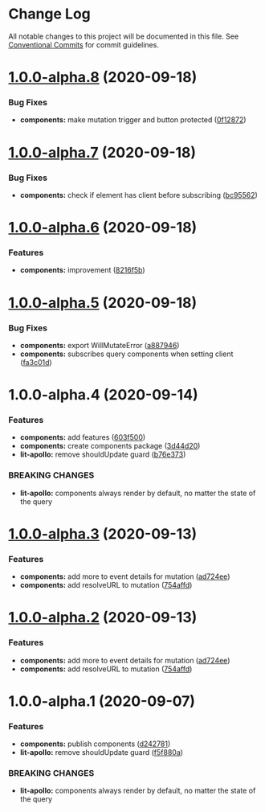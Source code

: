 # Change Log

All notable changes to this project will be documented in this file.
See [Conventional Commits](https://conventionalcommits.org) for commit guidelines.

# [1.0.0-alpha.8](https://github.com/apollo-elements/apollo-elements/compare/@apollo-elements/components@1.0.0-alpha.7...@apollo-elements/components@1.0.0-alpha.8) (2020-09-18)


### Bug Fixes

* **components:** make mutation trigger and button protected ([0f12872](https://github.com/apollo-elements/apollo-elements/commit/0f1287269e686dd1296b33326d43cd37abfc66eb))





# [1.0.0-alpha.7](https://github.com/apollo-elements/apollo-elements/compare/@apollo-elements/components@1.0.0-alpha.6...@apollo-elements/components@1.0.0-alpha.7) (2020-09-18)


### Bug Fixes

* **components:** check if element has client before subscribing ([bc95562](https://github.com/apollo-elements/apollo-elements/commit/bc95562f8b9e93bb93a4e87a24b089aa8961fdb9))





# [1.0.0-alpha.6](https://github.com/apollo-elements/apollo-elements/compare/@apollo-elements/components@1.0.0-alpha.5...@apollo-elements/components@1.0.0-alpha.6) (2020-09-18)


### Features

* **components:** <apollo-client> improvement ([8216f5b](https://github.com/apollo-elements/apollo-elements/commit/8216f5b95e86484a3de0dd50ded6e537f7e2546d))





# [1.0.0-alpha.5](https://github.com/apollo-elements/apollo-elements/compare/@apollo-elements/components@1.0.0-alpha.4...@apollo-elements/components@1.0.0-alpha.5) (2020-09-18)


### Bug Fixes

* **components:** export WillMutateError ([a887946](https://github.com/apollo-elements/apollo-elements/commit/a887946a9f7870ae56e1e4ea9f36ae240c640a56))
* **components:** subscribes query components when setting client ([fa3c01d](https://github.com/apollo-elements/apollo-elements/commit/fa3c01d1215c1b5cbdbafebed260745412546474))





# 1.0.0-alpha.4 (2020-09-14)


### Features

* **components:** add <apollo-mutation> features ([603f500](https://github.com/apollo-elements/apollo-elements/commit/603f5001198aa9f8a030cb3c66fadedfb5735552))
* **components:** create components package ([3d44d20](https://github.com/apollo-elements/apollo-elements/commit/3d44d200f8ca00b8b413456db0a84c4379367143))
* **lit-apollo:** remove shouldUpdate guard ([b76e373](https://github.com/apollo-elements/apollo-elements/commit/b76e3735f972080f91c5e71d0f8540d84906a30a))


### BREAKING CHANGES

* **lit-apollo:** components always render by default, no matter the state of the query





# [1.0.0-alpha.3](https://github.com/apollo-elements/apollo-elements/compare/@apollo-elements/components@1.0.0-alpha.1...@apollo-elements/components@1.0.0-alpha.3) (2020-09-13)


### Features

* **components:** add more to event details for mutation ([ad724ee](https://github.com/apollo-elements/apollo-elements/commit/ad724eec85331cedd348ccbe405ab60b3a3b3d56))
* **components:** add resolveURL to mutation ([754affd](https://github.com/apollo-elements/apollo-elements/commit/754affda560b7539d7ab60a20784b80f2d90e94e))





# [1.0.0-alpha.2](https://github.com/apollo-elements/apollo-elements/compare/@apollo-elements/components@1.0.0-alpha.1...@apollo-elements/components@1.0.0-alpha.2) (2020-09-13)


### Features

* **components:** add more to event details for mutation ([ad724ee](https://github.com/apollo-elements/apollo-elements/commit/ad724eec85331cedd348ccbe405ab60b3a3b3d56))
* **components:** add resolveURL to mutation ([754affd](https://github.com/apollo-elements/apollo-elements/commit/754affda560b7539d7ab60a20784b80f2d90e94e))





# 1.0.0-alpha.1 (2020-09-07)


### Features

* **components:** publish components ([d242781](https://github.com/apollo-elements/apollo-elements/commit/d2427819bed5729fa879933b2fbf0d1353f50b9a))
* **lit-apollo:** remove shouldUpdate guard ([f5f880a](https://github.com/apollo-elements/apollo-elements/commit/f5f880a5fc307705345361a997b04395bae59bcf))


### BREAKING CHANGES

* **lit-apollo:** components always render by default, no matter the state of the query
